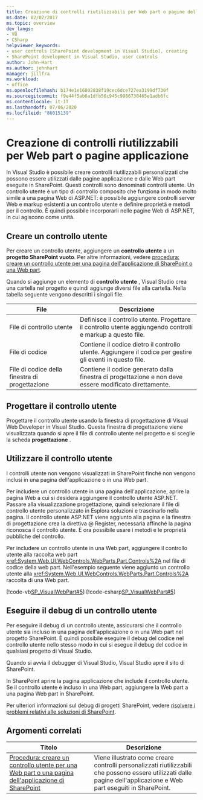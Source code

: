```yaml
---
title: Creazione di controlli riutilizzabili per Web part o pagine dell'applicazione | Microsoft Docs
ms.date: 02/02/2017
ms.topic: overview
dev_langs:
- VB
- CSharp
helpviewer_keywords:
- user controls [SharePoint development in Visual Studio], creating
- SharePoint development in Visual Studio, user controls
author: John-Hart
ms.author: johnhart
manager: jillfra
ms.workload:
- office
ms.openlocfilehash: b174e1e16802838f19cec6dce727ea3199df730f
ms.sourcegitcommit: f9e44f5ab6a1dfb56c945c9986730465e1adb6fc
ms.contentlocale: it-IT
ms.lasthandoff: 07/06/2020
ms.locfileid: "86015139"
---
```

# <a name="create-reusable-controls-for-web-parts-or-application-pages"></a>Creazione di controlli riutilizzabili per Web part o pagine applicazione
  In Visual Studio è possibile creare controlli riutilizzabili personalizzati che possono essere utilizzati dalle pagine applicazione e dalle Web part eseguite in SharePoint. Questi controlli sono denominati controlli utente. Un controllo utente è un tipo di controllo composito che funziona in modo molto simile a una pagina Web di ASP.NET: è possibile aggiungere controlli server Web e markup esistenti a un controllo utente e definire proprietà e metodi per il controllo. È quindi possibile incorporarli nelle pagine Web di ASP.NET, in cui agiscono come unità.

## <a name="create-a-user-control"></a>Creare un controllo utente
 Per creare un controllo utente, aggiungere un **controllo utente** a un **progetto SharePoint vuoto**. Per altre informazioni, vedere [procedura: creare un controllo utente per una pagina dell'applicazione di SharePoint o una Web part](../sharepoint/how-to-create-a-user-control-for-a-sharepoint-application-page-or-web-part.md).

 Quando si aggiunge un elemento di **controllo utente** , Visual Studio crea una cartella nel progetto e quindi aggiunge diversi file alla cartella. Nella tabella seguente vengono descritti i singoli file.

|File|Descrizione|
|----------|-----------------|
|File di controllo utente|Definisce il controllo utente. Progettare il controllo utente aggiungendo controlli e markup a questo file.|
|File di codice|Contiene il codice dietro il controllo utente. Aggiungere il codice per gestire gli eventi in questo file.|
|File di codice della finestra di progettazione|Contiene il codice generato dalla finestra di progettazione e non deve essere modificato direttamente.|

## <a name="design-the-user-control"></a>Progettare il controllo utente
 Progettare il controllo utente usando la finestra di progettazione di Visual Web Developer in Visual Studio. Questa finestra di progettazione viene visualizzata quando si apre il file di controllo utente nel progetto e si sceglie la scheda **progettazione** .

## <a name="consume-the-user-control"></a>Utilizzare il controllo utente
 I controlli utente non vengono visualizzati in SharePoint finché non vengono inclusi in una pagina dell'applicazione o in una Web part.

 Per includere un controllo utente in una pagina dell'applicazione, aprire la pagina Web a cui si desidera aggiungere il controllo utente ASP.NET. Passare alla visualizzazione progettazione, quindi selezionare il file di controllo utente personalizzato in Esplora soluzioni e trascinarlo nella pagina. Il controllo utente ASP.NET viene aggiunto alla pagina e la finestra di progettazione crea la direttiva @ Register, necessaria affinché la pagina riconosca il controllo utente. È ora possibile usare i metodi e le proprietà pubbliche del controllo.

 Per includere un controllo utente in una Web part, aggiungere il controllo utente alla raccolta web part <xref:System.Web.UI.WebControls.WebParts.Part.Controls%2A> nel file di codice della web part. Nell'esempio seguente viene aggiunto un controllo utente alla <xref:System.Web.UI.WebControls.WebParts.Part.Controls%2A> raccolta di una Web part.

 [!code-vb[SP_VisualWebPart#5](../sharepoint/codesnippet/VisualBasic/sp_visualwebpart.vb/visualwebpart1/visualwebpart1.vb#5)]
 [!code-csharp[SP_VisualWebPart#5](../sharepoint/codesnippet/CSharp/sp_visualwebpart.cs/visualwebpart1/visualwebpart1.cs#5)]

## <a name="debug-a-user-control"></a>Eseguire il debug di un controllo utente
 Per eseguire il debug di un controllo utente, assicurarsi che il controllo utente sia incluso in una pagina dell'applicazione o in una Web part nel progetto SharePoint. È quindi possibile eseguire il debug del codice nel controllo utente nello stesso modo in cui si esegue il debug del codice in qualsiasi progetto di Visual Studio.

 Quando si avvia il debugger di Visual Studio, Visual Studio apre il sito di SharePoint.

 In SharePoint aprire la pagina applicazione che include il controllo utente. Se il controllo utente è incluso in una Web part, aggiungere la Web part a una pagina Web part in SharePoint.

 Per ulteriori informazioni sul debug di progetti SharePoint, vedere [risolvere i problemi relativi alle soluzioni di SharePoint](../sharepoint/troubleshooting-sharepoint-solutions.md).

## <a name="related-topics"></a>Argomenti correlati

|Titolo|Descrizione|
|-----------|-----------------|
|[Procedura: creare un controllo utente per una Web part o una pagina dell'applicazione di SharePoint](../sharepoint/how-to-create-a-user-control-for-a-sharepoint-application-page-or-web-part.md)|Viene illustrato come creare controlli personalizzati riutilizzabili che possono essere utilizzati dalle pagine dell'applicazione e Web part eseguiti in SharePoint.|
